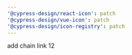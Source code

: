 ```yaml
---
'@cypress-design/react-icon': patch
'@cypress-design/vue-icon': patch
'@cypress-design/icon-registry': patch
---
```


add chain link 12
